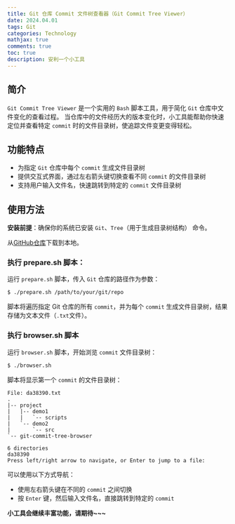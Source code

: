 ```yaml
---
title: Git 仓库 Commit 文件树查看器（Git Commit Tree Viewer）
date: 2024.04.01
tags: Git
categories: Technology  
mathjax: true
comments: true
toc: true
description: 安利一个小工具
---
```


## 简介
`Git Commit Tree Viewer` 是一个实用的 `Bash` 脚本工具，用于简化 `Git` 仓库中文件变化的查看过程。
当仓库中的文件经历大的版本变化时，小工具能帮助你快速定位并查看特定 `commit` 时的文件目录树，使追踪文件变更变得轻松。

## 功能特点
* 为指定 `Git` 仓库中每个 `commit` 生成文件目录树
* 提供交互式界面，通过左右箭头键切换查看不同 `commit` 的文件目录树
* 支持用户输入文件名，快速跳转到特定的 `commit` 文件目录树

## 使用方法

**安装前提**：确保你的系统已安装 `Git`、`Tree`（用于生成目录树结构） 命令。

从[GitHub仓库](https://github.com/AlphaHinex/git-commit-tree-browser)下载到本地。

### 执行 prepare.sh 脚本：

运行 `prepare.sh` 脚本，传入 `Git` 仓库的路径作为参数：

```bash
$ ./prepare.sh /path/to/your/git/repo
```

脚本将遍历指定 Git 仓库的所有 `commit`，并为每个 `commit` 生成文件目录树，结果存储为文本文件（`.txt`文件）。

### 执行 browser.sh 脚本

运行 `browser.sh` 脚本，开始浏览 `commit` 文件目录树：

```bash
$ ./browser.sh
```

脚本将显示第一个 `commit` 的文件目录树：

```
File: da38390.txt
.
|-- project
|   |-- demo1
|   |   `-- scripts
|   `-- demo2
|       `-- src
`-- git-commit-tree-browser

6 directories
da38390
Press left/right arrow to navigate, or Enter to jump to a file:
```

可以使用以下方式导航：

* 使用左右箭头键在不同的 `commit` 之间切换
* 按 `Enter` 键，然后输入文件名，直接跳转到特定的 `commit`

**小工具会继续丰富功能，请期待~~~**
